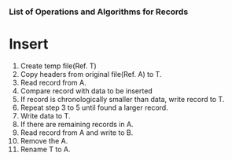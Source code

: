 ### List of Operations and Algorithms for Records

# Insert

1. Create temp file(Ref. T)
2. Copy headers from original file(Ref. A) to T.
3. Read record from A.
4. Compare record with data to be inserted
5. If record is chronologically smaller than data, write record to T.
6. Repeat step 3 to 5 until found a larger record.
7. Write data to T.
8. If there are remaining records in A.
9. Read record from A and write to B.
10. Remove the A.
11. Rename T to A.
